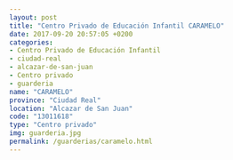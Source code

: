 ```yaml
---
layout: post
title: "Centro Privado de Educación Infantil CARAMELO"
date: 2017-09-20 20:57:05 +0200
categories:
- Centro Privado de Educación Infantil
- ciudad-real
- alcazar-de-san-juan
- Centro privado
- guarderia
name: "CARAMELO"
province: "Ciudad Real"
location: "Alcazar de San Juan"
code: "13011618"
type: "Centro privado"
img: guarderia.jpg
permalink: /guarderias/caramelo.html
---
```


